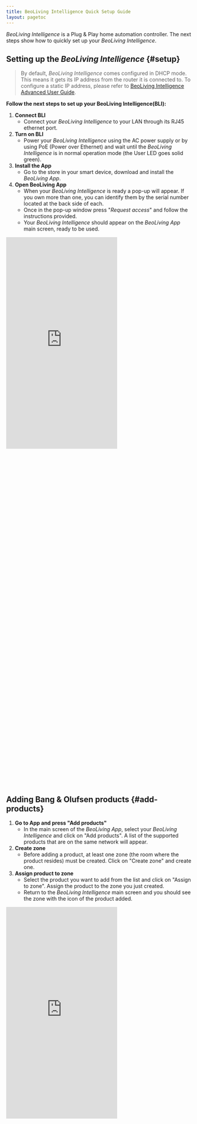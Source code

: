 ```yaml
---
title: BeoLiving Intelligence Quick Setup Guide
layout: pagetoc
---
```


_BeoLiving Intelligence_ is a Plug & Play home automation controller. The next steps show how to quickly set up your _BeoLiving Intelligence_.

## Setting up the _BeoLiving Intelligence_ {#setup}

> By default, _BeoLiving Intelligence_ comes configured in DHCP mode. This means it gets its IP address from the router it is connected to. To 
configure a static IP address, please refer to [BeoLiving Intelligence Advanced User Guide](bli-advanced-user-guide.md).

**Follow the next steps to set up your BeoLiving Intelligence(BLI):**
 
1. **Connect BLI** 
    - Connect your _BeoLiving Intelligence_ to your LAN through its RJ45 ethernet port.
1. **Turn on BLI**
    - Power your _BeoLiving Intelligence_ using the AC power supply or by using PoE (Power over Ethernet) and wait until the _BeoLiving Intelligence_ is in normal operation mode (the User LED goes solid green).
1. **Install the App**
    - Go to the store in your smart device, download and install the _BeoLiving App_.
1. **Open BeoLiving App**
    - When your _BeoLiving Intelligence_ is ready a pop-up will appear. If you own more than one, you can identify them 
by the serial number located at the back side of each.
    - Once in the pop-up window press "_Request access_" and follow the instructions provided.
    - Your _BeoLiving Intelligence_ should appear on the _BeoLiving App_ main screen, ready to be used.

<div class="row justify-content-center">
  <div class="col-sm-5">     
	<div class="embed-responsive" style="padding-bottom: 179%;">
	  <iframe class="embed-responsive-item" src="https://www.youtube.com/embed/7Sa3cIVKDeA?autoplay=1&loop=1&playlist=7Sa3cIVKDeA"  frameborder="0" height="570" allow="autoplay; encrypted-media" allowfullscreen muted></iframe>
	</div>
  </div>
</div>

## Adding Bang & Olufsen products {#add-products}

1. **Go to App and press "Add products"**
    - In the main screen of the _BeoLiving App_, select your _BeoLiving Intelligence_ and click on "Add products". A list of the supported products that are on the same network will appear.
1. **Create zone**
    - Before adding a product, at least one zone (the room where the product resides) must be created. Click on "Create zone" and create one.
1. **Assign product to zone**
    - Select the product you want to add from the list and click on "Assign to zone". Assign the product to the zone you just created.
    - Return to the _BeoLiving Intelligence_ main screen and you should see the zone with the icon of the product added.

<div class="row justify-content-center">
  <div class="col-sm-5">     
	<div class="embed-responsive" style="padding-bottom: 179%;">
	  <iframe class="embed-responsive-item" src="https://www.youtube.com/embed/kxKkUu6QZVI?autoplay=1&loop=1&playlist=kxKkUu6QZVI"  frameborder="0" height="570" allow="autoplay; encrypted-media" allowfullscreen></iframe>
	</div>
  </div>
</div>
<br>

You can **add more products to that zone, edit products name, change products from zone and create more zones** by pressing **"Edit products"**. 
Note that only one icon per type of product will appear in the zone.

## Controlling Bang & Olufsen products {#control-products}

1. **Select zone**
    - Select the zone that the product you want to control is in.
1. **Select source**
    - In the bottom left corner press the "Source" button. A list of all the products in the zone will appear, including the available sources.
    - Select a source for the product you want to use, e.g.: "Deezer" in an M5 speaker.
    - Once a source is selected, **controls will be shown on the main screen**. What you control depends on the device and the source you have selected. You can control volume, select content, play, pause, etc.

<div class="row justify-content-center">
  <div class="col-sm-5">     
	<div class="embed-responsive" style="padding-bottom: 179%;">
	  <iframe class="embed-responsive-item" src="https://www.youtube.com/embed/YiecxJ7fW_c?autoplay=1&loop=1&playlist=YiecxJ7fW_c"  frameborder="0" height="570" allow="autoplay; encrypted-media" allowfullscreen></iframe>
	</div>
  </div>
</div>

## Creating Scenes {#create-scenes}

_BeoLiving Intelligence_ Scenes are the way you can control several products at the same time. 
> For example, you can create a Scene that sets the source of a speaker on _Deezer_, while at the same time setting _YouTube_ on a TV.

Each time you execute the Scene those commands will be executed on your _BeoLiving Intelligence_, and what's more, you can schedule the Scene to execute at a given time or periodically.
> E.g.: turn on the lights and close the shades each Tuesday at 10 o'clock. To configure a Scene, follow the next steps:

1. **Select a zone**
    - Select the zone where the Scene will reside.
1. **Create the scene**
    - In the top left corner press the "Scenes" button, and then press the "+" to create a Scene.
    - Give the newly created Scene a meaningful name.
1. **Add products**
    - In the list of available products, press "+" to add one to the Scene, and press on its name to configure the action that the product will do when the Scene is executed.
    - The configuration of an action is done through a screen that depends on the device selected. 
       + For instance, if it's a _Bang & Olufsen_ product it will be similar to a remote control, if it's a light it will be similar to a switch.
    - After selecting all the products you want to control and configuring their actions press "Done".
1. **Try it out!**
    - To fire a scene just press the name of it, or you can click on the clock icon to schedule it for certain time or day.

<div class="row justify-content-center">
  <div class="col-sm-5">     
	<div class="embed-responsive" style="padding-bottom: 179%;">
	  <iframe class="embed-responsive-item" src="https://www.youtube.com/embed/R1-aekRwmR0?autoplay=1&loop=1&playlist=R1-aekRwmR0"  frameborder="0" height="570" allow="autoplay; encrypted-media" allowfullscreen></iframe>
	</div>
  </div>
</div>

## Creating Product Groups {#products-groups}

Creating a group of Bang & Olufsen products lets you control all of them as if they were one. The content that the _master_ product reproduces is reproduced as well in the rest of the products in the group. **To create a group follow these steps**:

1. Go to the _Settings_ menu and select your _BeoLiving Intelligence_.
1. Go to _Device Settings_ and press _Group products_.
1. Press _Create group_ and select the _master_ product from the list.
1. Press the "+" button on each product you want to add to the group.
> Once the group is created, whenever content is reproduced in the _master_, it will be reproduced automatically in the rest of the products of the group. The same goes for volume control on the _master_.

<div class="row justify-content-center">
  <div class="col-sm-5">     
	<div class="embed-responsive" style="padding-bottom: 179%;">
	  <iframe class="embed-responsive-item" src="https://www.youtube.com/embed/q04J8CAvP10?autoplay=1&loop=1&playlist=q04J8CAvP10"  frameborder="0" height="570" allow="autoplay; encrypted-media" allowfullscreen></iframe>
	</div>
  </div>
</div>

## Setting content provider credentials {#set-credentials}

A new feature that comes with _BeoLiving Intelligence_ included in both of its modes, is the ability to set your user credentials for certain content providers(
_TuneIn_ and _Deezer_) to all _Bang & Olufsen_ devices. _BeoLiving Intelligence_ will set user credentials to every discovered device that has not been
set previously (this mean that _BeoLiving Intelligence_ does not override existing credentials). **To set content provider credentials follow the
 next steps**:

1. Go to the _Settings_ menu and select your _BeoLiving Intelligence_.
1. Go to _Device Settings_ and choose the content provider in _Accounts_.
1. Insert credentials and press _Login_.
> _STATUS_ will display credentials state. _BeoLiving Intelligence_ will verify if inserted credentials are valid or not after send them to a 
detected device without credentials. 

<div class="row justify-content-center">
  <div class="col-sm-5">     
	<div class="embed-responsive" style="padding-bottom: 179%;">
	  <iframe class="embed-responsive-item" src="https://www.youtube.com/embed/1Tab-Vqt4ZA?autoplay=1&loop=1&playlist=1Tab-Vqt4ZA"  frameborder="0" height="570" allow="autoplay; encrypted-media" allowfullscreen></iframe>
	</div>
  </div>
</div>

## Controlling products with your voice

Most of the functionalities you can control with the _BeoLiving App_ can also be voice-controlled if you have an Amazon Alexa (or if you have it in your phone). 
> For instance, you could ask Alexa to "Turn on Deezer on the M5".

To be able to do so, a linking process must be done first: please refer to [BeoLiving Intelligence Link to Third Party Cloud Service Guide](bli-link-third-party-service.md). 

A complete list of the available commands can be found in [Alexa usage guide](bli-alexa.md) or at the Alexa skill 
description for the _BeoLiving Intelligence_.

<!--
## Integrating the BeoLiving Intelligence with other services

_BeoLiving Intelligence_ supports IFTTT, enabling integration with different services.
> For example, you could configure it to change the
 source of a TV by sending an email. 
 
 A linking process very similar to the one for Alexa has to be made first, please
 refer to [BeoLiving Intelligence Link to Third Party Cloud Service Guide](bli-link-third-party-service.md). A complete list of the available 
combinations can be found in the IFTTT page.
-->

## Advanced usage

Continue with [BeoLiving Intelligence Advanced User Guide](bli-advanced-user-guide.md) to learn web interface configuration in _ESSENTIAL_ mode. 
Also, you will find how to upgrade to _PRO_ mode, thus adding even more functionalities and enhancing your experience.

Enjoy your smart home experience with _BeoLiving Intelligence_! 

